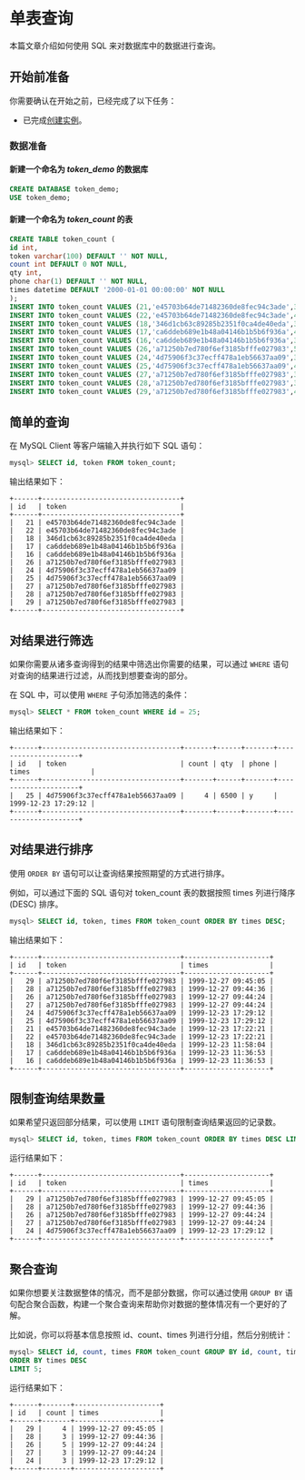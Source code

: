 # 单表查询

本篇文章介绍如何使用 SQL 来对数据库中的数据进行查询。

## 开始前准备

你需要确认在开始之前，已经完成了以下任务：

- 已完成[创建实例](../../Instance-Mgmt/create-instance/create-serverless-instance.md)。

### 数据准备

#### 新建一个命名为 *token_demo* 的数据库

```sql
CREATE DATABASE token_demo;
USE token_demo;
```

#### 新建一个命名为 *token_count* 的表

```sql
CREATE TABLE token_count (
id int,
token varchar(100) DEFAULT '' NOT NULL,
count int DEFAULT 0 NOT NULL,
qty int,
phone char(1) DEFAULT '' NOT NULL,
times datetime DEFAULT '2000-01-01 00:00:00' NOT NULL
);
INSERT INTO token_count VALUES (21,'e45703b64de71482360de8fec94c3ade',3,7800,'n','1999-12-23 17:22:21');
INSERT INTO token_count VALUES (22,'e45703b64de71482360de8fec94c3ade',4,5000,'y','1999-12-23 17:22:21');
INSERT INTO token_count VALUES (18,'346d1cb63c89285b2351f0ca4de40eda',3,13200,'b','1999-12-23 11:58:04');
INSERT INTO token_count VALUES (17,'ca6ddeb689e1b48a04146b1b5b6f936a',4,15000,'b','1999-12-23 11:36:53');
INSERT INTO token_count VALUES (16,'ca6ddeb689e1b48a04146b1b5b6f936a',3,13200,'b','1999-12-23 11:36:53');
INSERT INTO token_count VALUES (26,'a71250b7ed780f6ef3185bfffe027983',5,1500,'b','1999-12-27 09:44:24');
INSERT INTO token_count VALUES (24,'4d75906f3c37ecff478a1eb56637aa09',3,5400,'y','1999-12-23 17:29:12');
INSERT INTO token_count VALUES (25,'4d75906f3c37ecff478a1eb56637aa09',4,6500,'y','1999-12-23 17:29:12');
INSERT INTO token_count VALUES (27,'a71250b7ed780f6ef3185bfffe027983',3,6200,'b','1999-12-27 09:44:24');
INSERT INTO token_count VALUES (28,'a71250b7ed780f6ef3185bfffe027983',3,5400,'y','1999-12-27 09:44:36');
INSERT INTO token_count VALUES (29,'a71250b7ed780f6ef3185bfffe027983',4,17700,'b','1999-12-27 09:45:05');
```

## 简单的查询

在 MySQL Client 等客户端输入并执行如下 SQL 语句：

```sql
mysql> SELECT id, token FROM token_count;
```

输出结果如下：

```
+------+----------------------------------+
| id   | token                            |
+------+----------------------------------+
|   21 | e45703b64de71482360de8fec94c3ade |
|   22 | e45703b64de71482360de8fec94c3ade |
|   18 | 346d1cb63c89285b2351f0ca4de40eda |
|   17 | ca6ddeb689e1b48a04146b1b5b6f936a |
|   16 | ca6ddeb689e1b48a04146b1b5b6f936a |
|   26 | a71250b7ed780f6ef3185bfffe027983 |
|   24 | 4d75906f3c37ecff478a1eb56637aa09 |
|   25 | 4d75906f3c37ecff478a1eb56637aa09 |
|   27 | a71250b7ed780f6ef3185bfffe027983 |
|   28 | a71250b7ed780f6ef3185bfffe027983 |
|   29 | a71250b7ed780f6ef3185bfffe027983 |
+------+----------------------------------+
```

## 对结果进行筛选

如果你需要从诸多查询得到的结果中筛选出你需要的结果，可以通过 `WHERE` 语句对查询的结果进行过滤，从而找到想要查询的部分。

在 SQL 中，可以使用 `WHERE` 子句添加筛选的条件：

```sql
mysql> SELECT * FROM token_count WHERE id = 25;
```

输出结果如下：

```
+------+----------------------------------+-------+------+-------+---------------------+
| id   | token                            | count | qty  | phone | times               |
+------+----------------------------------+-------+------+-------+---------------------+
|   25 | 4d75906f3c37ecff478a1eb56637aa09 |     4 | 6500 | y     | 1999-12-23 17:29:12 |
+------+----------------------------------+-------+------+-------+---------------------+
```

## 对结果进行排序

使用 `ORDER BY` 语句可以让查询结果按照期望的方式进行排序。

例如，可以通过下面的 SQL 语句对 token_count 表的数据按照 times 列进行降序 (DESC) 排序。

```sql
mysql> SELECT id, token, times FROM token_count ORDER BY times DESC;
```

输出结果如下：

```
+------+----------------------------------+---------------------+
| id   | token                            | times               |
+------+----------------------------------+---------------------+
|   29 | a71250b7ed780f6ef3185bfffe027983 | 1999-12-27 09:45:05 |
|   28 | a71250b7ed780f6ef3185bfffe027983 | 1999-12-27 09:44:36 |
|   26 | a71250b7ed780f6ef3185bfffe027983 | 1999-12-27 09:44:24 |
|   27 | a71250b7ed780f6ef3185bfffe027983 | 1999-12-27 09:44:24 |
|   24 | 4d75906f3c37ecff478a1eb56637aa09 | 1999-12-23 17:29:12 |
|   25 | 4d75906f3c37ecff478a1eb56637aa09 | 1999-12-23 17:29:12 |
|   21 | e45703b64de71482360de8fec94c3ade | 1999-12-23 17:22:21 |
|   22 | e45703b64de71482360de8fec94c3ade | 1999-12-23 17:22:21 |
|   18 | 346d1cb63c89285b2351f0ca4de40eda | 1999-12-23 11:58:04 |
|   17 | ca6ddeb689e1b48a04146b1b5b6f936a | 1999-12-23 11:36:53 |
|   16 | ca6ddeb689e1b48a04146b1b5b6f936a | 1999-12-23 11:36:53 |
+------+----------------------------------+---------------------+
```

## 限制查询结果数量

如果希望只返回部分结果，可以使用 `LIMIT` 语句限制查询结果返回的记录数。

```sql
mysql> SELECT id, token, times FROM token_count ORDER BY times DESC LIMIT 5;
```

运行结果如下：

```
+------+----------------------------------+---------------------+
| id   | token                            | times               |
+------+----------------------------------+---------------------+
|   29 | a71250b7ed780f6ef3185bfffe027983 | 1999-12-27 09:45:05 |
|   28 | a71250b7ed780f6ef3185bfffe027983 | 1999-12-27 09:44:36 |
|   26 | a71250b7ed780f6ef3185bfffe027983 | 1999-12-27 09:44:24 |
|   27 | a71250b7ed780f6ef3185bfffe027983 | 1999-12-27 09:44:24 |
|   24 | 4d75906f3c37ecff478a1eb56637aa09 | 1999-12-23 17:29:12 |
+------+----------------------------------+---------------------+
```

## 聚合查询

如果你想要关注数据整体的情况，而不是部分数据，你可以通过使用 `GROUP BY` 语句配合聚合函数，构建一个聚合查询来帮助你对数据的整体情况有一个更好的了解。

比如说，你可以将基本信息按照 id、count、times 列进行分组，然后分别统计：

```sql
mysql> SELECT id, count, times FROM token_count GROUP BY id, count, times
ORDER BY times DESC
LIMIT 5;
```

运行结果如下：

```
+------+-------+---------------------+
| id   | count | times               |
+------+-------+---------------------+
|   29 |     4 | 1999-12-27 09:45:05 |
|   28 |     3 | 1999-12-27 09:44:36 |
|   26 |     5 | 1999-12-27 09:44:24 |
|   27 |     3 | 1999-12-27 09:44:24 |
|   24 |     3 | 1999-12-23 17:29:12 |
+------+-------+---------------------+
```
